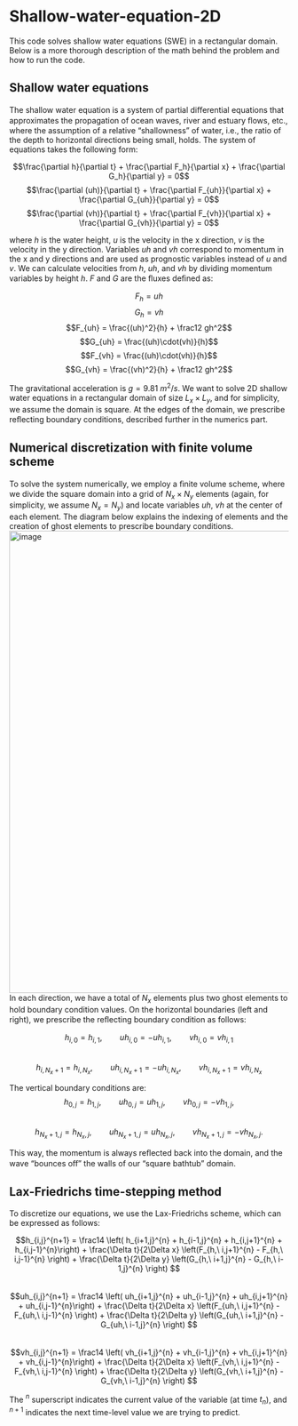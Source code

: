 # Shallow-water-equation-2D
This code solves shallow water equations (SWE) in a rectangular domain. Below is a more thorough description of the math behind the problem and how to run the code.

## Shallow water equations
The shallow water equation is a system of partial diﬀerential equations that approximates the propagation of ocean waves, river and estuary ﬂows, etc., where the assumption of a relative “shallowness” of water, i.e., the ratio of the depth to horizontal directions being small, holds. The system of equations takes the following form:

$$\frac{\partial h}{\partial t} + \frac{\partial F_h}{\partial x} + \frac{\partial G_h}{\partial y} = 0$$
$$\frac{\partial (uh)}{\partial t} + \frac{\partial F_{uh}}{\partial x} + \frac{\partial G_{uh}}{\partial y} = 0$$
$$\frac{\partial (vh)}{\partial t} + \frac{\partial F_{vh}}{\partial x} + \frac{\partial G_{vh}}{\partial y} = 0$$

where $h$ is the water height, $u$ is the velocity in the x direction, $v$ is the velocity in the y direction. Variables $uh$ and $vh$ correspond to momentum in the x and y directions and are used as prognostic variables instead of $u$ and $v$. We can calculate velocities from  $h$, $uh$, and $vh$ by dividing momentum variables by height $h$. $F$ and $G$ are the ﬂuxes deﬁned as:

$$F_{h} = uh$$
$$G_h = vh$$
$$F_{uh} = \frac{(uh)^2}{h} + \frac12 gh^2$$
$$G_{uh} = \frac{(uh)\cdot(vh)}{h}$$
$$F_{vh} = \frac{(uh)\cdot(vh)}{h}$$
$$G_{vh} = \frac{(vh)^2}{h} + \frac12 gh^2$$

The gravitational acceleration is $g = 9.81\ m^2/s$.
We want to solve 2D shallow water equations in a rectangular domain of size $L_x \times L_y$, and for simplicity, we assume the domain is square. At the edges of the domain, we prescribe reﬂecting boundary conditions, described further in the numerics part.

## Numerical discretization with finite volume scheme
To solve the system numerically, we employ a ﬁnite volume scheme, where we divide the square domain into a grid of $N_x \times N_y$ elements (again, for simplicity, we assume $N_x = N_y$) and locate variables $uh$, $vh$ at the center of each element. The diagram below explains the indexing of elements and the creation of ghost elements to prescribe boundary conditions.
<img width="832" alt="image" src="https://github.com/user-attachments/assets/b330a24a-294b-45f7-a33f-6380e2429045" />
In each direction, we have a total of $N_x$ elements plus two ghost elements to hold boundary condition values. On the horizontal boundaries (left and right), we prescribe the reﬂecting boundary condition as follows:

$$h_{i,0} = h_{i,1},\qquad uh_{i,0} = -uh_{i,1},\qquad vh_{i,0} = vh_{i,1}$$\
$$h_{i,N_x+1} = h_{i,N_x},\qquad uh_{i,N_x+1} = -uh_{i,N_x},\qquad vh_{i,N_x+1} = vh_{i,N_x}$$

The vertical boundary conditions are:
$$h_{0,j} = h_{1,j},\qquad uh_{0,j} = uh_{1,j},\qquad vh_{0,j} = -vh_{1,j},$$\
$$h_{N_x+1,j} = h_{N_x,j},\qquad uh_{N_x+1,j} = uh_{N_x,j},\qquad vh_{N_x+1,j} = -vh_{N_x,j}.$$

This way, the momentum is always reﬂected back into the domain, and the wave “bounces oﬀ” the walls of our “square bathtub” domain.

## Lax-Friedrichs time-stepping method
To discretize our equations, we use the Lax-Friedrichs scheme, which can be expressed as follows:

$$h_{i,j}^{n+1} = \frac14 \left( h_{i+1,j}^{n} + h_{i-1,j}^{n} + h_{i,j+1}^{n} + h_{i,j-1}^{n}\right) + \frac{\Delta t}{2\Delta x} \left(F_{h,\ i,j+1}^{n} - F_{h,\ i,j-1}^{n} \right) + \frac{\Delta t}{2\Delta y} \left(G_{h,\ i+1,j}^{n} - G_{h,\ i-1,j}^{n} \right) $$\
$$uh_{i,j}^{n+1} = \frac14 \left( uh_{i+1,j}^{n} + uh_{i-1,j}^{n} + uh_{i,j+1}^{n} + uh_{i,j-1}^{n}\right) + \frac{\Delta t}{2\Delta x} \left(F_{uh,\ i,j+1}^{n} - F_{uh,\ i,j-1}^{n} \right) + \frac{\Delta t}{2\Delta y} \left(G_{uh,\ i+1,j}^{n} - G_{uh,\ i-1,j}^{n} \right) $$\
$$vh_{i,j}^{n+1} = \frac14 \left( vh_{i+1,j}^{n} + vh_{i-1,j}^{n} + vh_{i,j+1}^{n} + vh_{i,j-1}^{n}\right) + \frac{\Delta t}{2\Delta x} \left(F_{vh,\ i,j+1}^{n} - F_{vh,\ i,j-1}^{n} \right) + \frac{\Delta t}{2\Delta y} \left(G_{vh,\ i+1,j}^{n} - G_{vh,\ i-1,j}^{n} \right) $$

The $^n$ superscript indicates the current value of the variable (at time $t_n$), and $^{n+1}$ indicates the next time-level value we are trying to predict. 


